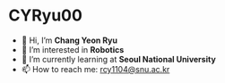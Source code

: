 # CYRyu00

- 👋 Hi, I’m **Chang Yeon Ryu**
- 👀 I’m interested in **Robotics**
- 🌱 I’m currently learning at **Seoul National University**
- 📫 How to reach me: [rcy1104@snu.ac.kr](mailto:rcy1104@snu.ac.kr)
